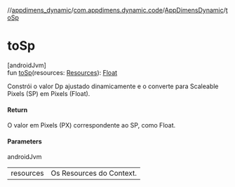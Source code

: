 //[appdimens_dynamic](../../../index.md)/[com.appdimens.dynamic.code](../index.md)/[AppDimensDynamic](index.md)/[toSp](to-sp.md)

# toSp

[androidJvm]\
fun [toSp](to-sp.md)(resources: [Resources](https://developer.android.com/reference/kotlin/android/content/res/Resources.html)): [Float](https://kotlinlang.org/api/core/kotlin-stdlib/kotlin/-float/index.html)

Constrói o valor Dp ajustado dinamicamente e o converte para Scaleable Pixels (SP) em Pixels (Float).

#### Return

O valor em Pixels (PX) correspondente ao SP, como Float.

#### Parameters

androidJvm

| | |
|---|---|
| resources | Os Resources do Context. |